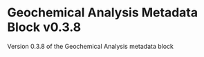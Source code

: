 # Geochemical Analysis Metadata Block v0.3.8

Version 0.3.8 of the Geochemical Analysis metadata block
